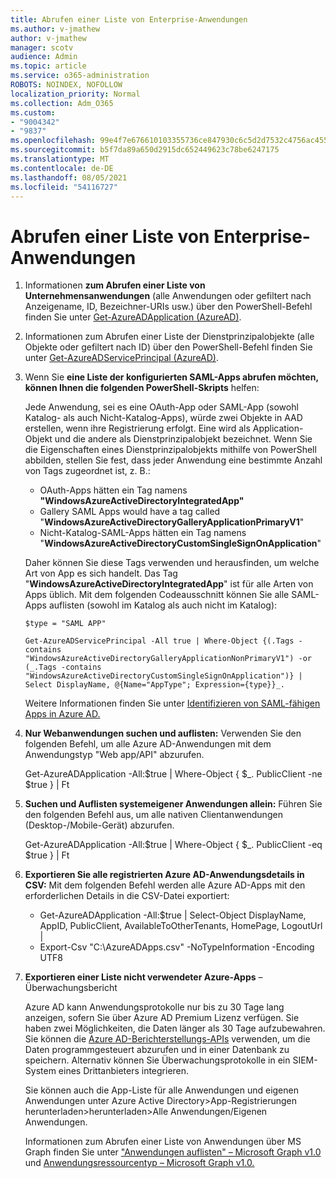 ```yaml
---
title: Abrufen einer Liste von Enterprise-Anwendungen
ms.author: v-jmathew
author: v-jmathew
manager: scotv
audience: Admin
ms.topic: article
ms.service: o365-administration
ROBOTS: NOINDEX, NOFOLLOW
localization_priority: Normal
ms.collection: Adm_O365
ms.custom:
- "9004342"
- "9837"
ms.openlocfilehash: 99e4f7e676610103355736ce847930c6c5d2d7532c4756ac4551a8d9b3020176
ms.sourcegitcommit: b5f7da89a650d2915dc652449623c78be6247175
ms.translationtype: MT
ms.contentlocale: de-DE
ms.lasthandoff: 08/05/2021
ms.locfileid: "54116727"
---
```

# <a name="get-a-list-of-enterprise-applications"></a>Abrufen einer Liste von Enterprise-Anwendungen

1. Informationen **zum Abrufen einer Liste von Unternehmensanwendungen** (alle Anwendungen oder gefiltert nach Anzeigename, ID, Bezeichner-URIs usw.) über den PowerShell-Befehl finden Sie unter [Get-AzureADApplication (AzureAD)](https://docs.microsoft.com/powershell/module/azuread/get-azureadapplication).
2. Informationen zum Abrufen einer Liste der Dienstprinzipalobjekte (alle Objekte oder gefiltert nach ID) über den PowerShell-Befehl finden Sie unter [Get-AzureADServicePrincipal (AzureAD)](https://docs.microsoft.com/powershell/module/azuread/get-azureadserviceprincipal).
3. Wenn Sie **eine Liste der konfigurierten SAML-Apps abrufen möchten, können Ihnen die folgenden PowerShell-Skripts** helfen:

    Jede Anwendung, sei es eine OAuth-App oder SAML-App (sowohl Katalog- als auch Nicht-Katalog-Apps), würde zwei Objekte in AAD erstellen, wenn ihre Registrierung erfolgt. Eine wird als Application-Objekt und die andere als Dienstprinzipalobjekt bezeichnet. Wenn Sie die Eigenschaften eines Dienstprinzipalobjekts mithilfe von PowerShell abbilden, stellen Sie fest, dass jeder Anwendung eine bestimmte Anzahl von Tags zugeordnet ist, z. B.:

    - OAuth-Apps hätten ein Tag namens **"WindowsAzureActiveDirectoryIntegratedApp"**
    - Gallery SAML Apps would have a tag called "**WindowsAzureActiveDirectoryGalleryApplicationPrimaryV1**"
    - Nicht-Katalog-SAML-Apps hätten ein Tag namens "**WindowsAzureActiveDirectoryCustomSingleSignOnApplication**"

    Daher können Sie diese Tags verwenden und herausfinden, um welche Art von App es sich handelt. Das Tag "**WindowsAzureActiveDirectoryIntegratedApp**" ist für alle Arten von Apps üblich. Mit dem folgenden Codeausschnitt können Sie alle SAML-Apps auflisten (sowohl im Katalog als auch nicht im Katalog):

    `$type = "SAML APP"`

    `Get-AzureADServicePrincipal -All true | Where-Object {(.Tags -contains "WindowsAzureActiveDirectoryGalleryApplicationNonPrimaryV1") -or (_.Tags -contains "WindowsAzureActiveDirectoryCustomSingleSignOnApplication")} | Select DisplayName, @{Name="AppType"; Expression={type}}_.`

    Weitere Informationen finden Sie unter [Identifizieren von SAML-fähigen Apps in Azure AD.](https://docs.microsoft.com/answers/questions/24259/identify-saml-enabled-apps-in-azure-ad.html)

4. **Nur Webanwendungen suchen und auflisten:** Verwenden Sie den folgenden Befehl, um alle Azure AD-Anwendungen mit dem Anwendungstyp "Web app/API" abzurufen.

    Get-AzureADApplication -All:$true | Where-Object { $_. PublicClient -ne $true } | Ft
5. **Suchen und Auflisten systemeigener Anwendungen allein:** Führen Sie den folgenden Befehl aus, um alle nativen Clientanwendungen (Desktop-/Mobile-Gerät) abzurufen.

    Get-AzureADApplication -All:$true | Where-Object { $_. PublicClient -eq $true } | Ft
6. **Exportieren Sie alle registrierten Azure AD-Anwendungsdetails in CSV:** Mit dem folgenden Befehl werden alle Azure AD-Apps mit den erforderlichen Details in die CSV-Datei exportiert:

    - Get-AzureADApplication -All:$true | Select-Object DisplayName, AppID, PublicClient, AvailableToOtherTenants, HomePage, LogoutUrl |
    - Export-Csv "C:\AzureADApps.csv" -NoTypeInformation -Encoding UTF8

7. **Exportieren einer Liste nicht verwendeter Azure-Apps** – Überwachungsbericht

    Azure AD kann Anwendungsprotokolle nur bis zu 30 Tage lang anzeigen, sofern Sie über Azure AD Premium Lizenz verfügen.
    Sie haben zwei Möglichkeiten, die Daten länger als 30 Tage aufzubewahren. Sie können die [Azure AD-Berichterstellungs-APIs](https://docs.microsoft.com/azure/active-directory/reports-monitoring/concept-reporting-api) verwenden, um die Daten programmgesteuert abzurufen und in einer Datenbank zu speichern. Alternativ können Sie Überwachungsprotokolle in ein SIEM-System eines Drittanbieters integrieren.

    Sie können auch die App-Liste für alle Anwendungen und eigenen Anwendungen unter Azure Active Directory>App-Registrierungen herunterladen>herunterladen>Alle Anwendungen/Eigenen Anwendungen.

    Informationen zum Abrufen einer Liste von Anwendungen über MS Graph finden Sie unter ["Anwendungen auflisten" – Microsoft Graph v1.0](https://docs.microsoft.com/graph/api/application-list) und [Anwendungsressourcentyp – Microsoft Graph v1.0.](https://docs.microsoft.com/graph/api/resources/application)
